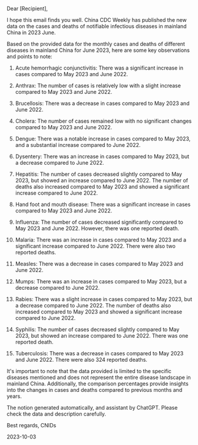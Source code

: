 Dear [Recipient],

I hope this email finds you well. China CDC Weekly has published the new data on the cases and deaths of notifiable infectious diseases in mainland China in 2023 June.

Based on the provided data for the monthly cases and deaths of different diseases in mainland China for June 2023, here are some key observations and points to note:

1. Acute hemorrhagic conjunctivitis: There was a significant increase in cases compared to May 2023 and June 2022.

2. Anthrax: The number of cases is relatively low with a slight increase compared to May 2023 and June 2022.

3. Brucellosis: There was a decrease in cases compared to May 2023 and June 2022.

4. Cholera: The number of cases remained low with no significant changes compared to May 2023 and June 2022.

5. Dengue: There was a notable increase in cases compared to May 2023, and a substantial increase compared to June 2022.

6. Dysentery: There was an increase in cases compared to May 2023, but a decrease compared to June 2022.

7. Hepatitis: The number of cases decreased slightly compared to May 2023, but showed an increase compared to June 2022. The number of deaths also increased compared to May 2023 and showed a significant increase compared to June 2022.

8. Hand foot and mouth disease: There was a significant increase in cases compared to May 2023 and June 2022.

9. Influenza: The number of cases decreased significantly compared to May 2023 and June 2022. However, there was one reported death.

10. Malaria: There was an increase in cases compared to May 2023 and a significant increase compared to June 2022. There were also two reported deaths.

11. Measles: There was a decrease in cases compared to May 2023 and June 2022.

12. Mumps: There was an increase in cases compared to May 2023, but a decrease compared to June 2022.

13. Rabies: There was a slight increase in cases compared to May 2023, but a decrease compared to June 2022. The number of deaths also increased compared to May 2023 and showed a significant increase compared to June 2022.

14. Syphilis: The number of cases decreased slightly compared to May 2023, but showed an increase compared to June 2022. There was one reported death.

15. Tuberculosis: There was a decrease in cases compared to May 2023 and June 2022. There were also 324 reported deaths.

It's important to note that the data provided is limited to the specific diseases mentioned and does not represent the entire disease landscape in mainland China. Additionally, the comparison percentages provide insights into the changes in cases and deaths compared to previous months and years.

The notion generated automatically, and assistant by ChatGPT. Please check the data and description carefully.

Best regards,
 CNIDs

2023-10-03

